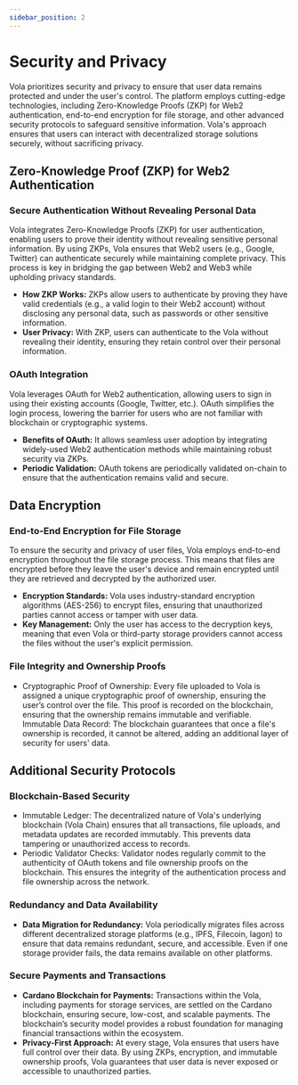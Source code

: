 ```yaml
---
sidebar_position: 2
---
```


# Security and Privacy

Vola prioritizes security and privacy to ensure that user data remains protected and under the user's control. The platform employs cutting-edge technologies, including Zero-Knowledge Proofs (ZKP) for Web2 authentication, end-to-end encryption for file storage, and other advanced security protocols to safeguard sensitive information. Vola's approach ensures that users can interact with decentralized storage solutions securely, without sacrificing privacy.

## Zero-Knowledge Proof (ZKP) for Web2 Authentication

### Secure Authentication Without Revealing Personal Data

Vola integrates Zero-Knowledge Proofs (ZKP) for user authentication, enabling users to prove their identity without revealing sensitive personal information. By using ZKPs, Vola ensures that Web2 users (e.g., Google, Twitter) can authenticate securely while maintaining complete privacy. This process is key in bridging the gap between Web2 and Web3 while upholding privacy standards.

- **How ZKP Works:**
  ZKPs allow users to authenticate by proving they have valid credentials (e.g., a valid login to their Web2 account) without disclosing any personal data, such as passwords or other sensitive information.
- **User Privacy:**
  With ZKP, users can authenticate to the Vola without revealing their identity, ensuring they retain control over their personal information.

### OAuth Integration

Vola leverages OAuth for Web2 authentication, allowing users to sign in using their existing accounts (Google, Twitter, etc.). OAuth simplifies the login process, lowering the barrier for users who are not familiar with blockchain or cryptographic systems.

- **Benefits of OAuth:**
  It allows seamless user adoption by integrating widely-used Web2 authentication methods while maintaining robust security via ZKPs.
- **Periodic Validation:**
  OAuth tokens are periodically validated on-chain to ensure that the authentication remains valid and secure.

<!-- ### Basic Flow

1. **User Authentication:**
   The user initiates authentication via their Web2 identity provider (e.g., Google) using OAuth. Upon successful login, an authentication token is generated by the provider, signed by the identity provider.

2. **Identity Proof Generation:**
   The authentication token is sent to a proof server, which generates a ZKP to verify the user’s identity without revealing any personal data.

3. **Submission to Proof Verifier:**
   The user submits the ZKP and intended transaction data to the blockchain. The Vola Chain node receives the information for validation.

4. **Proof Verification:**
   The blockchain node verifies the ZKP against the Web2 authentication. If verified successfully, the process proceeds to wallet mapping.

5. **Wallet Address Generation:**
   A unique self-custodial wallet address is generated and securely mapped to the user’s Web2 identity. This grants the user full control over their wallet and assets.

6. **Identity Verification through Oracle Network:**
   An oracle network queries the Web2 identity provider to verify the legitimacy of the identity proof, ensuring the information is valid and untampered with. -->

## Data Encryption

### End-to-End Encryption for File Storage

To ensure the security and privacy of user files, Vola employs end-to-end encryption throughout the file storage process. This means that files are encrypted before they leave the user's device and remain encrypted until they are retrieved and decrypted by the authorized user.

- **Encryption Standards:**
  Vola uses industry-standard encryption algorithms (AES-256) to encrypt files, ensuring that unauthorized parties cannot access or tamper with user data.
- **Key Management:**
  Only the user has access to the decryption keys, meaning that even Vola or third-party storage providers cannot access the files without the user's explicit permission.

### File Integrity and Ownership Proofs

- Cryptographic Proof of Ownership: Every file uploaded to Vola is assigned a unique cryptographic proof of ownership, ensuring the user’s control over the file. This proof is recorded on the blockchain, ensuring that the ownership remains immutable and verifiable.
  Immutable Data Record: The blockchain guarantees that once a file's ownership is recorded, it cannot be altered, adding an additional layer of security for users' data.

## Additional Security Protocols

### Blockchain-Based Security

- Immutable Ledger: The decentralized nature of Vola's underlying blockchain (Vola Chain) ensures that all transactions, file uploads, and metadata updates are recorded immutably. This prevents data tampering or unauthorized access to records.
- Periodic Validator Checks: Validator nodes regularly commit to the authenticity of OAuth tokens and file ownership proofs on the blockchain. This ensures the integrity of the authentication process and file ownership across the network.

### Redundancy and Data Availability

- **Data Migration for Redundancy:** Vola periodically migrates files across different decentralized storage platforms (e.g., IPFS, Filecoin, Iagon) to ensure that data remains redundant, secure, and accessible. Even if one storage provider fails, the data remains available on other platforms.

### Secure Payments and Transactions

- **Cardano Blockchain for Payments:**
  Transactions within the Vola, including payments for storage services, are settled on the Cardano blockchain, ensuring secure, low-cost, and scalable payments. The blockchain’s security model provides a robust foundation for managing financial transactions within the ecosystem.
- **Privacy-First Approach:**
  At every stage, Vola ensures that users have full control over their data. By using ZKPs, encryption, and immutable ownership proofs, Vola guarantees that user data is never exposed or accessible to unauthorized parties.
